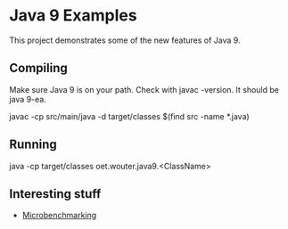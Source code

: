 # Java 9 Examples

This project demonstrates some of the new features of Java 9. 

## Compiling

Make sure Java 9 is on your path. Check with javac -version. It should be java 9-ea.

javac -cp src/main/java -d target/classes $(find src -name *.java)

## Running

java -cp target/classes oet.wouter.java9.\<ClassName\>

## Interesting stuff

* [Microbenchmarking](https://www.youtube.com/watch?v=VaWgOCDBxYw&list=PLklQqdqnBkPjdiPGnXK-Yxc5WMLEyK1Ho&index=26)